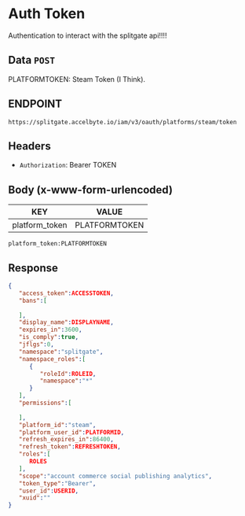 # Auth Token

Authentication to interact with the splitgate api!!!!

## Data `POST`

PLATFORMTOKEN: Steam Token (I Think).

## ENDPOINT

`https://splitgate.accelbyte.io/iam/v3/oauth/platforms/steam/token`

## Headers

- `Authorization`: Bearer TOKEN

## Body (x-www-form-urlencoded)


| KEY            | VALUE         |
| ---------------- | --------------- |
| platform_token | PLATFORMTOKEN |

```
platform_token:PLATFORMTOKEN
```

## Response 

```json
{
   "access_token":ACCESSTOKEN,
   "bans":[
  
   ],
   "display_name":DISPLAYNAME,
   "expires_in":3600,
   "is_comply":true,
   "jflgs":0,
   "namespace":"splitgate",
   "namespace_roles":[
      {
         "roleId":ROLEID,
         "namespace":"*"
      }
   ],
   "permissions":[
  
   ],
   "platform_id":"steam",
   "platform_user_id":PLATFORMID,
   "refresh_expires_in":86400,
   "refresh_token":REFRESHTOKEN,
   "roles":[
      ROLES
   ],
   "scope":"account commerce social publishing analytics",
   "token_type":"Bearer",
   "user_id":USERID,
   "xuid":""
}
```
